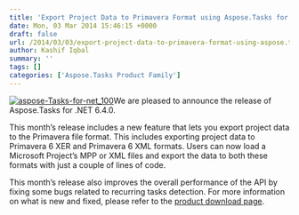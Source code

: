 ```yaml
---
title: 'Export Project Data to Primavera Format using Aspose.Tasks for .NET 6.4.0'
date: Mon, 03 Mar 2014 15:46:15 +0000
draft: false
url: /2014/03/03/export-project-data-to-primavera-format-using-aspose.tasks-for-.net-6.4.0/
author: Kashif Iqbal
summary: ''
tags: []
categories: ['Aspose.Tasks Product Family']
---
```


[![][1]](https://products.aspose.com/tasks/net)We are pleased to announce the release of Aspose.Tasks for .NET 6.4.0.

This month’s release includes a new feature that lets you export project data to the Primavera file format. This includes exporting project data to Primavera 6 XER and Primavera 6 XML formats. Users can now load a Microsoft Project’s MPP or XML files and export the data to both these formats with just a couple of lines of code.

This month’s release also improves the overall performance of the API by fixing some bugs related to recurring tasks detection. For more information on what is new and fixed, please refer to the [product download page][2].




[1]: https://blog.aspose.com/wp-content/uploads/sites/2/2014/03/aspose-Tasks-for-net_100.png "aspose-Tasks-for-net_100"
[2]: http://www.aspose.com/community/files/51/.net-components/aspose.tasks-for-.net/category1112.aspx




